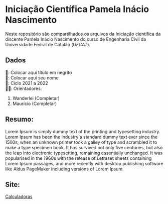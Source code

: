 # Iniciação Científica Pamela Inácio Nascimento 

Neste repositório são compartilhados os arquivos da Iniciação científica da discente Pamela Inácio Nascimento do curso de Engenharia Civil da Universidade Fedral de Catalão (*UFCAT*).

## Dados  
📝: Colocar aqui título em negrito  
👤: Colocar aqui seu nome  
📅: Ciclo 2021 a 2022  
👨‍🏫: Orientadores:  
1. Wanderlei (Completar)  
2. Maurício (Completar)  

## Resumo:

Lorem Ipsum is simply dummy text of the printing and typesetting industry. Lorem Ipsum has been the industry's standard dummy text ever since the 1500s, when an unknown printer took a galley of type and scrambled it to make a type specimen book. It has survived not only five centuries, but also the leap into electronic typesetting, remaining essentially unchanged. It was popularised in the 1960s with the release of Letraset sheets containing Lorem Ipsum passages, and more recently with desktop publishing software like Aldus PageMaker including versions of Lorem Ipsum.

## Site:

[Calculadoras](https://wmpjrufg.github.io/2122ICPINASCIMENTO/)
